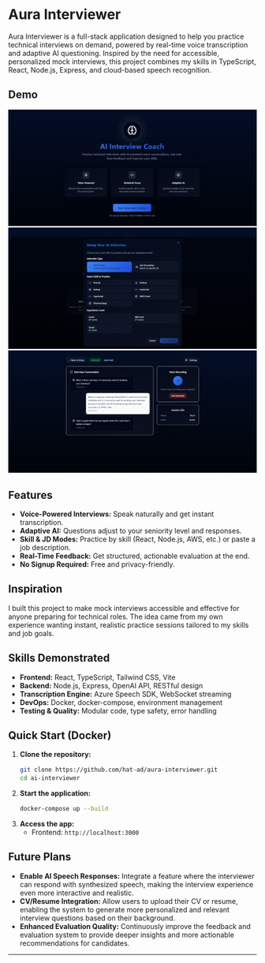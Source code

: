 # Aura Interviewer

Aura Interviewer is a full-stack application designed to help you practice technical interviews on demand, powered by real-time voice transcription and adaptive AI questioning. Inspired by the need for accessible, personalized mock interviews, this project combines my skills in TypeScript, React, Node.js, Express, and cloud-based speech recognition.

## Demo

![AI Interview Coach Demo](./assets/home.jpeg)
![AI Interview Coach Demo](./assets/setup.jpeg)
![AI Interview Coach Demo](./assets/interview.jpeg)

## Features

- **Voice-Powered Interviews:** Speak naturally and get instant transcription.
- **Adaptive AI:** Questions adjust to your seniority level and responses.
- **Skill & JD Modes:** Practice by skill (React, Node.js, AWS, etc.) or paste a job description.
- **Real-Time Feedback:** Get structured, actionable evaluation at the end.
- **No Signup Required:** Free and privacy-friendly.

## Inspiration

I built this project to make mock interviews accessible and effective for anyone preparing for technical roles. The idea came from my own experience wanting instant, realistic practice sessions tailored to my skills and job goals.

## Skills Demonstrated

- **Frontend:** React, TypeScript, Tailwind CSS, Vite
- **Backend:** Node.js, Express, OpenAI API, RESTful design
- **Transcription Engine:** Azure Speech SDK, WebSocket streaming
- **DevOps:** Docker, docker-compose, environment management
- **Testing & Quality:** Modular code, type safety, error handling

## Quick Start (Docker)

1. **Clone the repository:**
   ```sh
   git clone https://github.com/hat-ad/aura-interviewer.git
   cd ai-interviewer
   ```
2. **Start the application:**
   ```sh
   docker-compose up --build
   ```
3. **Access the app:**
   - Frontend: `http://localhost:3000`

## Future Plans

- **Enable AI Speech Responses:** Integrate a feature where the interviewer can respond with synthesized speech, making the interview experience even more interactive and realistic.
- **CV/Resume Integration:** Allow users to upload their CV or resume, enabling the system to generate more personalized and relevant interview questions based on their background.
- **Enhanced Evaluation Quality:** Continuously improve the feedback and evaluation system to provide deeper insights and more actionable recommendations for candidates.

---
